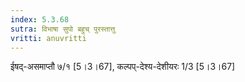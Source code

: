 ```yaml
---
index: 5.3.68
sutra: विभाषा सुपो बहुच् पुरस्तात्तु
vritti: anuvritti
---
```


ईषद्-असमाप्तौ ७/१ [5।3।67], कल्पप्-देश्य-देशीयरः 1/3 [5।3।67]